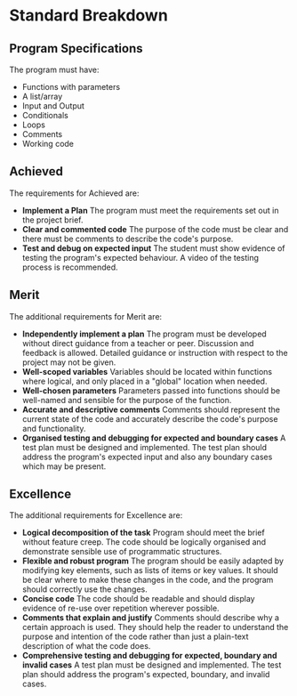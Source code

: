# Standard Breakdown

## Program Specifications

The program must have:

- Functions with parameters
- A list/array
- Input and Output
- Conditionals
- Loops
- Comments
- Working code

## Achieved

The requirements for Achieved are:

- **Implement a Plan**
  The program must meet the requirements set out in the project brief.
- **Clear and commented code**
  The purpose of the code must be clear and there must be comments to describe the code's purpose.
- **Test and debug on expected input**
  The student must show evidence of testing the program's expected behaviour. A video of the testing process is recommended.


## Merit

The additional requirements for Merit are:

- **Independently implement a plan**
  The program must be developed without direct guidance from a teacher or peer. Discussion and feedback is allowed. Detailed guidance or instruction with respect to the project may not be given.
- **Well-scoped variables**
  Variables should be located within functions where logical, and only placed in a "global" location when needed.
- **Well-chosen parameters**
  Parameters passed into functions should be well-named and sensible for the purpose of the function.
- **Accurate and descriptive comments**
  Comments should represent the current state of the code and accurately describe the code's purpose and functionality.
- **Organised testing and debugging for expected and boundary cases**
  A test plan must be designed and implemented. The test plan should address the program's expected input and also any boundary cases which may be present.


## Excellence

The additional requirements for Excellence are:

- **Logical decomposition of the task**
  Program should meet the brief without feature creep. The code should be logically organised and demonstrate sensible use of programmatic structures.
- **Flexible and robust program**
  The program should be easily adapted by modifying key elements, such as lists of items or key values. It should be clear where to make these changes in the code, and the program should correctly use the changes.
- **Concise code**
  The code should be readable and should display evidence of re-use over repetition wherever possible.
- **Comments that explain and justify**
  Comments should describe why a certain approach is used. They should help the reader to understand the purpose and intention of the code rather than just a plain-text description of what the code does.
- **Comprehensive testing and debugging for expected, boundary and invalid cases**
  A test plan must be designed and implemented. The test plan should address the program's expected, boundary, and invalid cases.